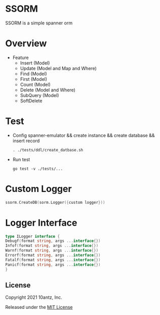 SSORM
=========

SSORM is a simple spanner orm

Overview
=========

* Feature
    * Insert (Model)
    * Update (Model and Map and Where)
    * Find (Model)
    * First (Model)
    * Count (Model)
    * Delete (Model and Where)
    * SubQuery (Model)
    * SoftDelete

Test
=========

* Config spanner-emulator && create instance && create database && insert record
    ```
    . ./tests/ddl/create_datbase.sh
    ```

* Run test
    ```
    go test -v ./tests/...
    ```

Custom Logger
=========

```go
ssorm.CreateDB(sorm.Logger({custom logger}))
```

Logger Interface
=========

```go
type ILogger interface {
Debugf(format string, args ...interface{})
Infof(format string, args ...interface{})
Warnf(format string, args ...interface{})
Errorf(format string, args ...interface{})
Fatalf(format string, args ...interface{})
Panicf(format string, args ...interface{})
}
```

## License

Copyright 2021 10antz, Inc.

Released under the [MIT License](https://opensource.org/licenses/MIT)

